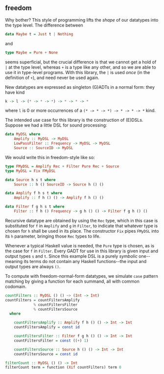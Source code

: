 freedom
-------

Why bother? This style of programming lifts the *shape* of our datatypes into
the type level. The difference between

```Haskell
data Maybe t = Just t | Nothing
```

and

```Haskell
type Maybe = Pure + None
```

seems superficial, but the crucial difference is that we cannot get a hold of
`|` at the type level, whereas `+` is a type like any other, and so we are
able to use it in type-level programs. With this library, the `|` is used *once*
(in the definition of `+`), and need never be used again.

New datatypes are expressed as singleton (G)ADTs in a normal form: they
have kind

```Haskell
k -> l -> (* -> * -> *) -> * -> * -> *
```

where `l` is 0 or more occurrences of a `(* -> * -> *) -> * -> * -> *` kind.

The intended use case for this library is the construction of (E)DSLs.
Suppose we had a little DSL for sound processing:

```Haskell
data MyDSL where
    Amplify :: MyDSL -> MyDSL
    LowPassFilter :: Frequency -> MyDSL -> MyDSL
    Source :: SourceID -> MyDSL
```

We would write this in freedom-style like so:

```Haskell
type FMyDSL = Amplify Rec + Filter Pure Rec + Source
type MyDSL = Fix FMyDSL

data Source h s t where
    Source :: h () SourceID -> Source h () ()

data Amplify f h s t where
    Amplify :: f h () () -> Amplify f h () ()

data Filter f g h s t where
    Filter :: f h () Frequency -> g h () () -> Filter f g h () ()
```

Recursive datatype are obtained by using the `Rec` type, which in this case is
substituted for `f` in `Amplify` and `g` in `Filter`, to indicate that whatever
type is chosen for `h` shall be used in its place. The constructor `Fix` pipes
`FMyDSL` into its `h` parameter, bringing those `Rec` types to life.

Whenever a typical Haskell value is needed, the `Pure` type is chosen, as is
the case for `f` in `Filter`. Every GADT for use in this library is given
input and output types `s` and `t`. Since this example DSL is a purely
*symbolic* one--meaning its terms do not contain any Haskell functions--the
input and output types are always `()`.

To compute with freedom-normal-form datatypes, we simulate `case` pattern
matching by giving a function for each summand, all with common codomain.

```Haskell
countFilters :: MyDSL () () ~> (Int -> Int)
countFilters = countFiltersAmplify
             % countFiltersFilter
             % countFiltersSource
  where

    countFiltersAmplify :: Amplify f h () () -> Int -> Int
    countFiltersAmplify = const id

    countFiltersFilter :: Filter f g h () () -> Int -> Int
    countFiltersFilter = const ((+) 1)

    countFiltersSource :: Source h () () -> Int -> Int
    countFiltersSource = const id

filterCount :: MyDSL () () -> Int
filterCount term = function (Xif countFilters) term 0
```
